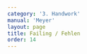 ```yaml
---
category: '3. Handwork'
manual: 'Meyer'
layout: page
title: Failing / Fehlen
order: 14
---
```


<link rel="import" href="/bower_components/polymer/polymer.html">
<link rel="import" href="shared-styles.html">

<dom-module id="{{ page.url | split:'/' | last | remove: '.html' }}-element">
  <template>
    <style include="shared-styles">
      :host {
        display: block;

        padding: 10px;
      }
    </style>

    <div class="card">

      <h1>{{ page.title }}</h1>


      <p>Transcription:</p>
      <blockquote><p>Anyone can well deliver a failing attack, but only a well trained combatant knows how to execute it suitably at the proper time. Therefore if you wish to deliver a failing stroke advantageously such that you can gather another from it, then take care when you cut at an opening and your opponent seeks to parry you, that you do not let the cut connect, but run off and cut at another opening. For example:</p>

      <blockquote><p>In the Onset, come into right Wrath, and as soon as you can reach your opponent, then step and cut at their left ear as far as their sword, but before the cut connects, lift the pommel and let the blade run off by their left side without hitting and pull it around your head; then cut at their other side outside over their right arm at their head.</p></blockquote>
      </blockquote>

    </div>
  </template>

  <script>
    Polymer({
      is: '{{ page.url | split:'/' | last | remove: '.html' }}-element',
    });
  </script>
</dom-module>